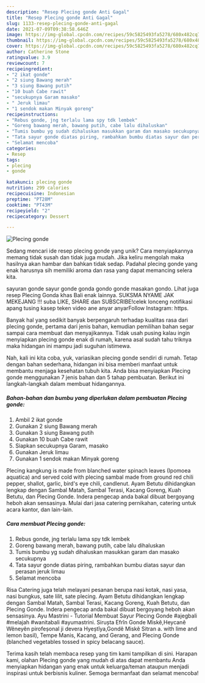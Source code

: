 ```yaml
---
description: "Resep Plecing gonde Anti Gagal"
title: "Resep Plecing gonde Anti Gagal"
slug: 1133-resep-plecing-gonde-anti-gagal
date: 2021-07-09T09:38:58.646Z
image: https://img-global.cpcdn.com/recipes/59c5825493fa5278/680x482cq70/plecing-gonde-foto-resep-utama.jpg
thumbnail: https://img-global.cpcdn.com/recipes/59c5825493fa5278/680x482cq70/plecing-gonde-foto-resep-utama.jpg
cover: https://img-global.cpcdn.com/recipes/59c5825493fa5278/680x482cq70/plecing-gonde-foto-resep-utama.jpg
author: Catherine Stone
ratingvalue: 3.9
reviewcount: 7
recipeingredient:
- "2 ikat gonde"
- "2 siung Bawang merah"
- "3 siung Bawang putih"
- "10 buah Cabe rawit"
- "secukupnya Garam masako"
- " Jeruk limau"
- "1 sendok makan Minyak goreng"
recipeinstructions:
- "Rebus gonde, jng terlalu lama spy tdk lembek"
- "Goreng bawang merah, bawang putih, cabe lalu dihaluskan"
- "Tumis bumbu yg sudah dihaluskan masukkan garam dan masako secukupnya"
- "Tata sayur gonde diatas piring, rambahkan bumbu diatas sayur dan perasan jeruk limau"
- "Selamat mencoba"
categories:
- Resep
tags:
- plecing
- gonde

katakunci: plecing gonde 
nutrition: 299 calories
recipecuisine: Indonesian
preptime: "PT28M"
cooktime: "PT43M"
recipeyield: "2"
recipecategory: Dessert

---
```



![Plecing gonde](https://img-global.cpcdn.com/recipes/59c5825493fa5278/680x482cq70/plecing-gonde-foto-resep-utama.jpg)

Sedang mencari ide resep plecing gonde yang unik? Cara menyiapkannya memang tidak susah dan tidak juga mudah. Jika keliru mengolah maka hasilnya akan hambar dan bahkan tidak sedap. Padahal plecing gonde yang enak harusnya sih memiliki aroma dan rasa yang dapat memancing selera kita.

sayuran gonde sayur gonde gonda gondo gonde masakan gondo. Lihat juga resep Plecing Gonda khas Bali enak lainnya. SUKSMA NYAME JAK MEKEJANG !!! suba LIKE, SHARE dan SUBSCRIBE!celek lonceng notifikasi apang tusing kasep teken video ane anyar anyarFollow Instagram: https.

Banyak hal yang sedikit banyak berpengaruh terhadap kualitas rasa dari plecing gonde, pertama dari jenis bahan, kemudian pemilihan bahan segar sampai cara membuat dan menyajikannya. Tidak usah pusing kalau ingin menyiapkan plecing gonde enak di rumah, karena asal sudah tahu triknya maka hidangan ini mampu jadi suguhan istimewa.


Nah, kali ini kita coba, yuk, variasikan plecing gonde sendiri di rumah. Tetap dengan bahan sederhana, hidangan ini bisa memberi manfaat untuk membantu menjaga kesehatan tubuh kita. Anda bisa menyiapkan Plecing gonde menggunakan 7 jenis bahan dan 5 tahap pembuatan. Berikut ini langkah-langkah dalam membuat hidangannya.

<!--inarticleads1-->

##### Bahan-bahan dan bumbu yang diperlukan dalam pembuatan Plecing gonde:

1. Ambil 2 ikat gonde
1. Gunakan 2 siung Bawang merah
1. Gunakan 3 siung Bawang putih
1. Gunakan 10 buah Cabe rawit
1. Siapkan secukupnya Garam, masako
1. Gunakan  Jeruk limau
1. Gunakan 1 sendok makan Minyak goreng


Plecing kangkung is made from blanched water spinach leaves (Ipomoea aquatica) and served cold with plecing sambal made from ground red chili pepper, shallot, garlic, bird&#39;s eye chili, candlenut. Ayam Betutu dihidangkan lengkap dengan Sambal Matah, Sambal Terasi, Kacang Goreng, Kuah Betutu, dan Plecing Gonde. Indera pengecap anda bakal dibuat bergoyang heboh akan sensasinya. Mulai dari jasa catering pernikahan, catering untuk acara kantor, dan lain-lain. 

<!--inarticleads2-->

##### Cara membuat Plecing gonde:

1. Rebus gonde, jng terlalu lama spy tdk lembek
1. Goreng bawang merah, bawang putih, cabe lalu dihaluskan
1. Tumis bumbu yg sudah dihaluskan masukkan garam dan masako secukupnya
1. Tata sayur gonde diatas piring, rambahkan bumbu diatas sayur dan perasan jeruk limau
1. Selamat mencoba


Risa Catering juga telah melayani pesanan berupa nasi kotak, nasi yasa, nasi bungkus, sate lilit, sate plecing. Ayam Betutu dihidangkan lengkap dengan Sambal Matah, Sambal Terasi, Kacang Goreng, Kuah Betutu, dan Plecing Gonde. Indera pengecap anda bakal dibuat bergoyang heboh akan sensasinya. Ayu Mastrini - Tutorial Membuat Sayur Plecing Gonde #ajegbali #melajah #wanitabali #ayumastrini. Sirușta Efrîn Gonde Miskê,Heycanê Wêneyên pirofeșonal ji devera Hyeștîya,Gondê Miskê Sitran a. with lime and lemon basil), Tempe Manis, Kacang, and Gerang, and Plecing Gonde (blanched vegetables tossed in spicy belacang sauce). 

Terima kasih telah membaca resep yang tim kami tampilkan di sini. Harapan kami, olahan Plecing gonde yang mudah di atas dapat membantu Anda menyiapkan hidangan yang enak untuk keluarga/teman ataupun menjadi inspirasi untuk berbisnis kuliner. Semoga bermanfaat dan selamat mencoba!
